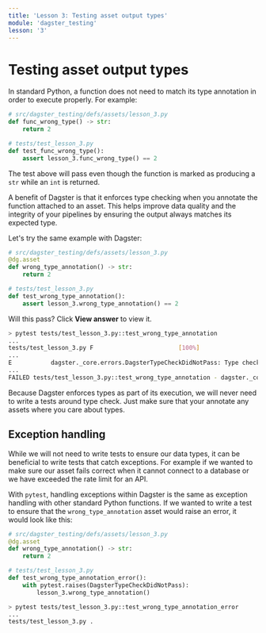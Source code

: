 ```yaml
---
title: 'Lesson 3: Testing asset output types'
module: 'dagster_testing'
lesson: '3'
---
```


# Testing asset output types

In standard Python, a function does not need to match its type annotation in order to execute properly. For example:

```python
# src/dagster_testing/defs/assets/lesson_3.py
def func_wrong_type() -> str:
    return 2
```

```python
# tests/test_lesson_3.py
def test_func_wrong_type():
    assert lesson_3.func_wrong_type() == 2
```

The test above will pass even though the function is marked as producing a `str` while an `int` is returned.

A benefit of Dagster is that it enforces type checking when you annotate the function attached to an asset. This helps improve data quality and the integrity of your pipelines by ensuring the output always matches its expected type.


Let's try the same example with Dagster:

```python
# src/dagster_testing/defs/assets/lesson_3.py
@dg.asset
def wrong_type_annotation() -> str:
    return 2
```

```python
# tests/test_lesson_3.py
def test_wrong_type_annotation():
    assert lesson_3.wrong_type_annotation() == 2
```

Will this pass? Click **View answer** to view it.

```bash {% obfuscated="true" %}
> pytest tests/test_lesson_3.py::test_wrong_type_annotation
...
tests/test_lesson_3.py F                        [100%]
...
E           dagster._core.errors.DagsterTypeCheckDidNotPass: Type check failed for op "wrong_type_annotation" output "result" - expected type "String". Description: Value "2" of python type "int" must be a string.
...
FAILED tests/test_lesson_3.py::test_wrong_type_annotation - dagster._core.errors.DagsterTypeCheckDidNotPass: Type check failed...
```

Because Dagster enforces types as part of its execution, we will never need to write a tests around type check. Just make sure that your annotate any assets where you care about types.

## Exception handling

While we will not need to write tests to ensure our data types, it can be beneficial to write tests that catch exceptions. For example if we wanted to make sure our asset fails correct when it cannot connect to a database or we have exceeded the rate limit for an API.

With `pytest`, handling exceptions within Dagster is the same as exception handling with other standard Python functions. If we wanted to write a test to ensure that the `wrong_type_annotation` asset would raise an error, it would look like this:

```python
# src/dagster_testing/defs/assets/lesson_3.py
@dg.asset
def wrong_type_annotation() -> str:
    return 2
```

```python
# tests/test_lesson_3.py
def test_wrong_type_annotation_error():
    with pytest.raises(DagsterTypeCheckDidNotPass):
        lesson_3.wrong_type_annotation()
```

```bash
> pytest tests/test_lesson_3.py::test_wrong_type_annotation_error
...
tests/test_lesson_3.py .                                                          [100%]
```